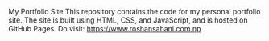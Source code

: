 My Portfolio Site
This repository contains the code for my personal portfolio site. The site is built using HTML, CSS, and JavaScript, and is hosted on GitHub Pages.
Do visit: https://www.roshansahani.com.np
